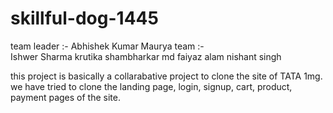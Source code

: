 # skillful-dog-1445


team leader :- Abhishek Kumar Maurya
team :-  
        Ishwer Sharma
        krutika shambharkar
        md faiyaz alam
        nishant singh
        
this project is basically a collarabative project to clone the site of TATA 1mg.
we have tried to clone the landing page, login, signup, cart, product, payment pages of the site.
